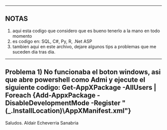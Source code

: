 ----------------------------------------------------------
NOTAS
----------------------------------------------------------

1) aqui esta codigo que considero que es bueno tenerlo a la mano en todo momento
2) es codigo en: SQL, C#, Py, R, .Net ASP
3) tambien aqui en este archivo, dejare algunos tips a problemas que me suceden dia tras dia.
  ------------------------------------------------------------------------------------------------------------------------------------------------------
  Problema 1)
  No funcionaba el boton windows, asi que abre powershell como Admi y ejecute el siguiente codigo:
  Get-AppXPackage -AllUsers | Foreach {Add-AppxPackage -DisableDevelopmentMode -Register "$($_.InstallLocation)\AppXManifest.xml"} 
  ------------------------------------------------------------------------------------------------------------------------------------------------------
  
  
Saludos.
Aldair Echeverria Sanabria
